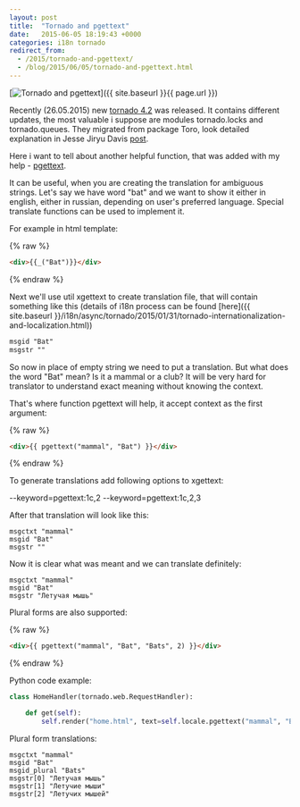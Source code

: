 ```yaml
---
layout: post
title:  "Tornado and pgettext"
date:   2015-06-05 18:19:43 +0000
categories: i18n tornado
redirect_from:
  - /2015/tornado-and-pgettext/
  - /blog/2015/06/05/tornado-and-pgettext.html
---
```


[![Tornado and pgettext](https://img-fotki.yandex.ru/get/15560/85893628.c68/0_18816d_971d97b2_L.png "Tornado and pgettext")]({{ site.baseurl }}{{ page.url }})

Recently (26.05.2015) new [tornado 4.2](http://www.tornadoweb.org/en/latest/releases/v4.2.0.html) was released. It contains different updates, the most valuable i suppose are modules tornado.locks and tornado.queues. They migrated from package Toro, look detailed explanation in Jesse Jiryu Davis [post](http://emptysqua.re/blog/tornado-locks-and-queues/).

Here i want to tell about another helpful function, that was added with my help - [pgettext](http://www.tornadoweb.org/en/latest/locale.html#tornado.locale.GettextLocale.pgettext).

<!--more-->

It can be useful, when you are creating the translation for ambiguous strings. Let's say we have word "bat" and we want to show it either in english, either in russian, depending on user's preferred language. Special translate functions can be used to implement it.

For example in html template:

{% raw %}
```html
<div>{{_("Bat")}}</div>
```
{% endraw %}

Next we'll use util xgettext to create translation file, that will contain something like this (details of i18n process can be found [here]({{ site.baseurl }}/i18n/async/tornado/2015/01/31/tornado-internationalization-and-localization.html))

```html
msgid "Bat"
msgstr ""
```

So now in place of empty string we need to put a translation. But what does the word "Bat" mean? Is it a mammal or a club? It will be very hard for translator to understand exact meaning without knowing the context.

That's where function pgettext will help, it accept context as the first argument:

{% raw %}
```html
<div>{{ pgettext("mammal", "Bat") }}</div>
```
{% endraw %}

To generate translations add following options to xgettext:

--keyword=pgettext:1c,2 --keyword=pgettext:1c,2,3

After that translation will look like this:

```
msgctxt "mammal"
msgid "Bat"
msgstr ""
```

Now it is clear what was meant and we can translate definitely:

```
msgctxt "mammal"
msgid "Bat"
msgstr "Летучая мышь"
```

Plural forms are also supported:

{% raw %}
```html
<div>{{ pgettext("mammal", "Bat", "Bats", 2) }}</div>
```
{% endraw %}

Python code example:

```python
class HomeHandler(tornado.web.RequestHandler):

    def get(self):
        self.render("home.html", text=self.locale.pgettext("mammal", "Bat", "Bats", 2))
```

Plural form translations:

```
msgctxt "mammal"
msgid "Bat"
msgid_plural "Bats"
msgstr[0] "Летучая мышь"
msgstr[1] "Летучие мыши"
msgstr[2] "Летучих мышей"
```
